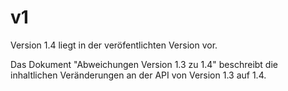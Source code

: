 # v1

Version 1.4 liegt in der veröfentlichten Version vor.

Das Dokument "Abweichungen Version 1.3 zu 1.4" beschreibt die inhaltlichen Veränderungen an der API von Version 1.3 auf 1.4.
